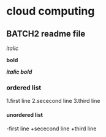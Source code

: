 # cloud computing
## BATCH2  readme file

*italic*

**bold**

***italic bold***

### ordered list
1.first line
2.sececond line
3.third line

#### unordered list
-first line
+sececond line
+third line
